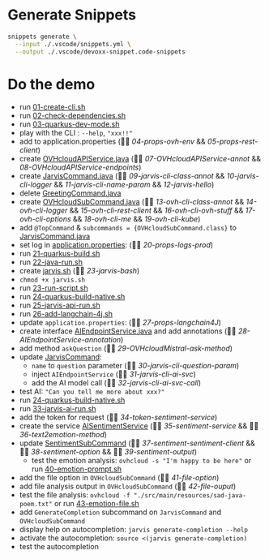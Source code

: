 # Generate Snippets

```bash
snippets generate \
  --input ./.vscode/snippets.yml \
  --output ./.vscode/devoxx-snippet.code-snippets
```

# Do the demo

  - run [01-create-cli.sh](./_init_/01-create-cli.sh)
  - run [02-check-dependencies.sh](./02-check-dependencies.sh)
  - run [03-quarkus-dev-mode.sh](./03-quarkus-dev-mode.sh)
  - play with the CLI : `--help`, `"xxx!!"`
  - add to application.properties (👨‍💻 _04-props-ovh-env_ && _05-props-rest-client_)
  - create [OVHcloudAPIService.java](./src/main/java/fr/wilda/picocli/sdk/OVHcloudAPIService.java) (👨‍💻 _07-OVHcloudAPIService-annot_ && _08-OVHcloudAPIService-endpoints_)
  - create [JarvisCommand.java](./src/main/java/fr/wilda/picocli/JarvisCommand.java) (👨‍💻 _09-jarvis-cli-class-annot_ && _10-jarvis-cli-logger_ && _11-jarvis-cli-name-param_ && _12-jarvis-hello_)
  - delete [GreetingCommand.java](./src/main/java/fr/wilda/picocli/GreetingCommand.java)
  - create [OVHcloudSubCommand.java](./src/main/java/fr/wilda/picocli/OVHcloudSubCommand.java) (👨‍💻 _13-ovh-cli-class-annot_ && _14-ovh-cli-logger_ && _15-ovh-cli-rest-client_ && _16-ovh-cli-ovh-stuff_ && _17-ovh-cli-options_ && _18-ovh-cli-me_ && _19-ovh-cli-kube_) 
  - add `@TopCommand` & `subcommands = {OVHcloudSubCommand.class}` to [JarvisCommand.java](./src/main/java/fr/wilda/picocli/JarvisCommand.java)
  - set log in [application.properties](./src/main/resources/application.properties): (👨‍💻 _20-props-logs-prod_)
  - run [21-quarkus-build.sh](./20-quarkus-build.sh)
  - run [22-java-run.sh](./21-java-run.sh)
  - create [jarvis.sh](./src/main/script/jarvis.sh) (👨‍💻 _23-jarvis-bash_)
  - `chmod +x jarvis.sh`
  - run [23-run-script.sh](./23-run-script.sh)
  - run [24-quarkus-build-native.sh](./24-quarkus-build-native.sh)
  - run [25-jarvis-api-run.sh](./25-jarvis-api-run.sh)
  - run [26-add-langchain-4j.sh](./26-add-langchain-4j.sh)
  - update `application.properties`: (👨‍💻 _27-props-langchain4J_)
  - create interface [AIEndpointService.java](./src/main/java/fr/wilda/picocli/sdk/ai/AIEndpointService.java) and add annotations (👨‍💻 _28-AIEndpointService-annotation_)
  - add method `askQuestion` (👨‍💻 _29-OVHcloudMistral-ask-method_)
  - update [JarvisCommand](./src/main/java/fr/wilda/picocli/JarvisCommand.java):
    - `name` to `question` parameter (👨‍💻 _30-jarvis-cli-question-param_)
    - inject `AIEndpointService` (👨‍💻 _31-jarvis-cli-ai-svc_)
    - add the AI model call (👨‍💻 _32-jarvis-cli-ai-svc-call_)
  - test AI: `"Can you tell me more about xxx?"`
  - run [24-quarkus-build-native.sh](./24-quarkus-build-native.sh)
  - run [33-jarvis-ai-run.sh](./33-jarvis-ai-run.sh)
  - add the token for request (👨‍💻 _34-token-sentiment-service_)
  - create the service [AISentimentService](./src/main/java/fr/wilda/picocli/sdk/ai/AISentimentService.java) (👨‍💻 _35-sentiment-service_ && 👨‍💻 _36-text2emotion-method_)
  - update [SentimentSubCommand](./src/main/java/fr/wilda/picocli/SentimentSubCommand.java) (👨‍💻 _37-sentiment-sentiment-client_ && 👨‍💻 _38-sentiment-option_ && 👨‍💻 _39-sentiment-output_)
    - test the emotion analysis: `ovhcloud -s "I'm happy to be here"` or run [40-emotion-prompt.sh](./40-emotion-prompt.sh`)
  - add the file option in `OVHcloudSubCommand` (👨‍💻 _41-file-option_)
  - add file analysis output in `OVHcloudSubCommand` (👨‍💻 _42-file-ouput_)
  - test the file analysis: `ovhcloud -f "./src/main/resources/sad-java-poem.txt"` or run [43-emotion-file.sh](./43-emotion-file.sh)
  - add `GenerateCompletion` subcommand on `JarvisCommand` and `OVHcloudSubCommand`
  - display help on autocompletion: `jarvis generate-completion --help`
  - activate the autocompletion: `source <(jarvis generate-completion)`
  - test the autocompletion
